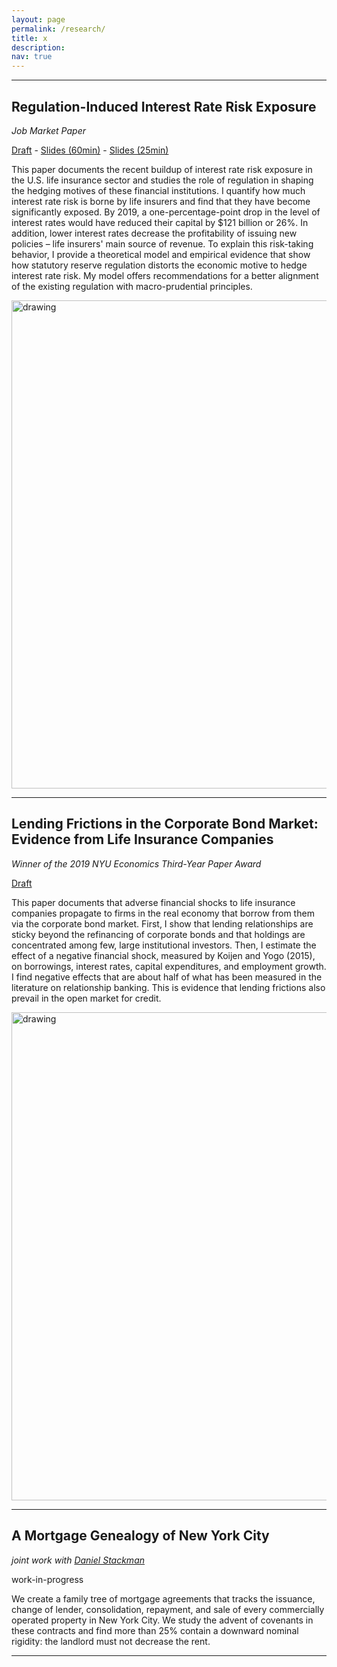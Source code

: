 ```yaml
---
layout: page
permalink: /research/
title: x
description: 
nav: true
---
```


---

## Regulation-Induced Interest Rate Risk Exposure

<em>Job Market Paper</em>

[Draft](/assets/pdf/JMP.pdf) - [Slides (60min)](/assets/pdf/slides_NYU.pdf) - [Slides (25min)](/assets/pdf/slides_OFR.pdf)

This paper documents the recent buildup of interest rate risk exposure in the U.S. life insurance sector and studies the role of regulation in shaping the hedging motives of these financial institutions. I quantify how much interest rate risk is borne by life insurers and find that they have become significantly exposed. By 2019, a one-percentage-point drop in the level of interest rates would have reduced their capital by $121 billion or 26%. In addition, lower interest rates decrease the profitability of issuing new policies – life insurers' main source of revenue. To explain this risk-taking behavior, I provide a theoretical model and empirical evidence that show how statutory reserve regulation distorts the economic motive to hedge interest rate risk. My model offers recommendations for a better alignment of the existing regulation with macro-prudential principles.

<img src="/assets/img/Market - weekly return FOMC.png" alt="drawing" width="781"/>

---

## Lending Frictions in the Corporate Bond Market: Evidence from Life Insurance Companies

<em>Winner of the 2019 NYU Economics Third-Year Paper Award</em>

[Draft](/assets/pdf/LendingFrictions.pdf)

This paper documents that adverse financial shocks to life insurance companies propagate to firms in the real economy that borrow from them via the corporate bond market. First, I show that lending relationships are sticky beyond the refinancing of corporate bonds and that holdings are concentrated among few, large institutional investors. Then, I estimate the effect of a negative financial shock, measured by Koijen and Yogo (2015), on borrowings, interest rates, capital expenditures, and employment growth. I find negative effects that are about half of what has been measured in the literature on relationship banking. This is evidence that lending frictions also prevail in the open market for credit.

<img src="/assets/img/LendingFrictions.PNG" alt="drawing" width="781"/>

---

## A Mortgage Genealogy of New York City

<em>joint work with [Daniel Stackman](https://dstackman.github.io/)</em>

work-in-progress

We create a family tree of mortgage agreements that tracks the issuance, change of lender, consolidation, repayment, and sale of every commercially operated property in New York City. We study the advent of covenants in these contracts and find more than 25% contain a downward nominal rigidity: the landlord must not decrease the rent.

---
